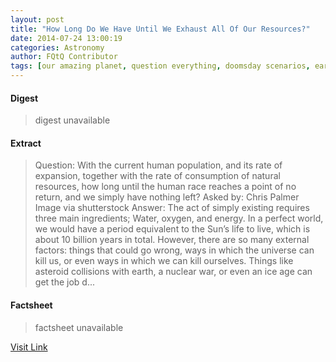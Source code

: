 ```yaml
---
layout: post
title: "How Long Do We Have Until We Exhaust All Of Our Resources?"
date: 2014-07-24 13:00:19
categories: Astronomy
author: FQtQ Contributor
tags: [our amazing planet, question everything, doomsday scenarios, earth, natural resources, overconsumption, overpopulation, sustainability, trees]
---
```



#### Digest
>digest unavailable

#### Extract
>Question: With the current human population, and its rate of expansion, together with the rate of consumption of natural resources, how long until the human race reaches a point of no return, and we simply have nothing left? Asked by: Chris Palmer Image via shutterstock Answer: The act of simply existing requires three main ingredients; Water, oxygen, and energy. In a perfect world, we would have a period equivalent to the Sun&#8217;s life to live, which is about 10 billion years in total. However, there are so many external factors: things that could go wrong, ways in which the universe can kill us, or even ways in which we can kill ourselves. Things like asteroid collisions with earth, a nuclear war, or even an ice age can get the job d...

#### Factsheet
>factsheet unavailable

[Visit Link](http://www.fromquarkstoquasars.com/how-long-do-we-have-until-we-exhaust-all-of-our-resources/)


